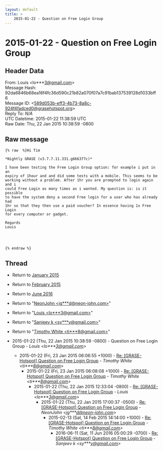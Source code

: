 ```yaml
---
layout: default
title: >
    2015-01-22 - Question on Free Login Group
---
```


# 2015-01-22 - Question on Free Login Group

## Header Data

From: Louis \<lo***3@gmail.com\><br>
Message Hash: 92da6846b68ea16f4fc36d590c21b82a070f07a7c91bab137539128d1033bff6<br>
Message ID: \<589d053b-eff3-4b73-8a8c-924f4fadced0@grasehotspot.org\><br>
Reply To: _N/A_<br>
UTC Datetime: 2015-01-22 11:38:59 UTC<br>
Raw Date: Thu, 22 Jan 2015 10:38:59 -0800<br>

## Raw message

```
{% raw  %}Hi Tim

*Nightly GRASE (v3.7.7.11.331.g666377c)*

I have been testing the Free Login Group option: for example i put in an 
expiry of 1hour and and did some tests with a mobile. This seems to be 
working without a problem. After 1hr you are prompted to login again and i 
could Free Login as many times as i wanted. My question is: is it possible 
to have the system deny a second Free login for a user who has already had 
1hr so that they then use a paid voucher? In essence having 1x Free Login 
for every computer or gadget.

Regards
Louis




{% endraw %}
```

## Thread

+ Return to [January 2015](/archive/2015/01)
+ Return to [February 2015](/archive/2015/02)
+ Return to [June 2016](/archive/2016/06)

+ Return to "[NeonJohn <jg***d<span>@</span>neon-john.com>](/authors/jg___d_at_neonjohn_com)"
+ Return to "[Louis <lo***3<span>@</span>gmail.com>](/authors/lo___3_at_gmail_com)"
+ Return to "[Sanjeev k <sy***v<span>@</span>gmail.com>](/authors/sy___v_at_gmail_com)"
+ Return to "[Timothy White <ti***8<span>@</span>gmail.com>](/authors/ti___8_at_gmail_com)"

+ 2015-01-22 (Thu, 22 Jan 2015 10:38:59 -0800) - Question on Free Login Group - _Louis \<lo***3@gmail.com\>_
  + 2015-01-22 (Fri, 23 Jan 2015 06:06:55 +1000) - [Re: [GRASE-Hotspot] Question on Free Login Group](/archive/2015/01/69b1fe70854002937bdfdf2d7193f1f1ff9fd6dd2a904206585f669edc2a6e55) - _Timothy White \<ti***8@gmail.com\>_
    + 2015-01-22 (Fri, 23 Jan 2015 06:08:08 +1000) - [Re: [GRASE-Hotspot] Question on Free Login Group](/archive/2015/01/9dbd06df2842821ff756fb06c6ad425876d8a6a1139cd50f7904e6b3836f456f) - _Timothy White \<ti***8@gmail.com\>_
      + 2015-01-22 (Thu, 22 Jan 2015 12:33:04 -0800) - [Re: [GRASE-Hotspot] Question on Free Login Group](/archive/2015/01/171bac0b91075eeef6bc5346262cc7b78ad119e59fea85dba31c7736172624a4) - _Louis \<lo***3@gmail.com\>_
        + 2015-01-22 (Thu, 22 Jan 2015 17:00:37 -0500) - [Re: [GRASE-Hotspot] Question on Free Login Group](/archive/2015/01/cf556823bb586e83233c7e5d5fba5b3fd0ebd23e7e4c010d24d45919e7f7844c) - _NeonJohn \<jg***d@neon-john.com\>_
          + 2015-02-13 (Sat, 14 Feb 2015 14:14:00 +1000) - [Re: [GRASE-Hotspot] Question on Free Login Group](/archive/2015/02/e5e3622c9d2ab7cf76a26c6e615d1e2257bf3361ac13ed6b24fbf9e1e2a2f0c1) - _Timothy White \<ti***8@gmail.com\>_
            + 2016-06-11 (Sat, 11 Jun 2016 05:00:29 -0700) - [Re: [GRASE-Hotspot] Question on Free Login Group](/archive/2016/06/64334f5c57492a35c849413a1d205abadd83865fe2fe3d01a0b70662112db502) - _Sanjeev k \<sy***v@gmail.com\>_

